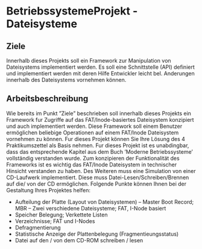 # BetriebssystemeProjekt - Dateisysteme
## Ziele
Innerhalb dieses Projekts soll ein Framework zur Manipulation von Dateisystems implementiert werden. Es soll eine Schnittstelle (API) definiert und implementiert werden mit deren Hilfe Entwickler leicht bel. Anderungen innerhalb des Dateisystems vornehmen können.

## Arbeitsbeschreibung
Wie bereits im Punkt ”Ziele” beschrieben soll innerhalb dieses Projekts ein Framework fur Zugriffe auf das FAT/Inode-basiertes Dateisystem konzipiert und auch implementiert werden. Diese Framework soll einem Benutzer ermöglichen beliebige Operationen auf einem FAT/Inode Dateisystem vornehmen zu können. Fur dieses Projekt können Sie Ihre Lösung des 4 Praktikumszettel als Basis nehmen. Fur dieses Projekt ist es unabdingbar, dass das entsprechende Kapitel aus dem Buch ’Moderne Betriebssysteme’ vollständig verstanden wurde. Zum konzipieren der Funktionalität des Frameworks ist es wichtig das FAT/Inode Dateisystem in technischer Hinsicht verstanden zu haben. Des Weiteren muss eine Simulation von einer CD-Laufwerk implementiert. Diese muss Datei-Lesen/Schreiben/Brennen auf die/ von der CD ermöglichen. Folgende Punkte können Ihnen bei der Gestaltung Ihres Projektes helfen:

- Aufteilung der Platte (Layout von Dateisystemen) – Master Boot Record; MBR – Zwei verschiedene Dateisysteme; FAT, I-Node basiert
- Speicher Belegung; Verkettete Listen
- Verzeichnisse; FAT und I-Nodes
- Defragmentierung
- Statistische Anzeige der Plattenbelegung (Fragmentieungsstatus)
- Datei auf den / von dem CD-ROM schreiben / lesen
